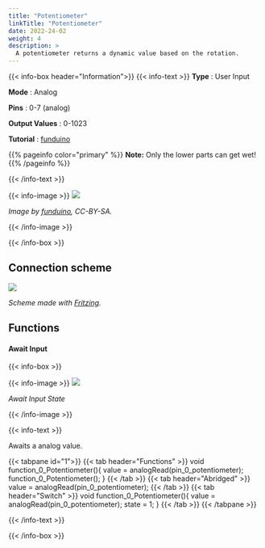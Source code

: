 ```yaml
---
title: "Potentiometer"
linkTitle: "Potentiometer"
date: 2022-24-02
weight: 4
description: >
  A potentiometer returns a dynamic value based on the rotation.
---
```


{{< info-box header="Information">}}
{{< info-text >}}
  **Type** : User Input

  **Mode** : Analog

  **Pins** : 0-7 (analog)

  **Output Values** : 0-1023

  **Tutorial** : [funduino](https://funduino.de/nr-17-feuchtigkeitssensor) 

  {{% pageinfo color="primary" %}}
**Note:** Only the lower parts can get wet!
{{% /pageinfo %}}

  {{< /info-text >}}

  {{< info-image >}}
   ![](https://funduinoshop.com/media/image/4f/86/67/8014.jpg)
   
   _Image by [funduino](https://funduinoshop.com/media/image/4f/86/67/8014.jpg), CC-BY-SA._

  {{< /info-image >}}

{{< /info-box >}}

## Connection scheme
![](/docs/connectionplan/steckplan_potentiometer.png)
   
  _Scheme made with [Fritzing](https://fritzing.org/)._

## Functions

#### Await Input

{{< info-box >}}

  {{< info-image >}}
   ![](/docs/components/potentiometer.png)
   
   _Await Input State_

  {{< /info-image >}}

{{< info-text >}}

Awaits a analog value.
  
  {{< tabpane id="1">}}
  {{< tab header="Functions" >}}
void function_0_Potentiometer(){
value = analogRead(pin_0_potentiometer);
function_0_Potentiometer();
}
  {{< /tab >}}
  {{< tab header="Abridged" >}}
value = analogRead(pin_0_potentiometer);
  {{< /tab >}}
  {{< tab header="Switch" >}}
void function_0_Potentiometer(){
value = analogRead(pin_0_potentiometer);
state = 1;
}
  {{< /tab >}}
{{< /tabpane >}}

  {{< /info-text >}}

{{< /info-box >}}